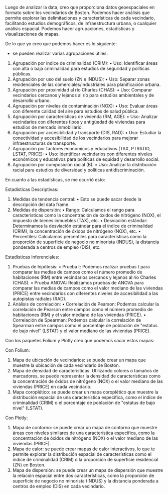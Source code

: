 Luego de analizar la data, creo que proporciona datos geoespaciales en formato sobre los vecindarios de Boston. Podemos hacer análisis que permite explorar las delimitaciones y características de cada vecindario, facilitando estudios demográficos, de infraestructura urbana, o cualquier análisis espacial. Podemos hacer agrupaciones, estadísticas  y visualizaciones de mapas.

De lo que yo creo que podemos hacer es lo siguiente:

-	se pueden realizar varias agrupaciones útiles:
1.	Agrupación por índice de criminalidad (CRIM):
    •	Uso: Identificar áreas con alta o baja criminalidad para estudios de seguridad y políticas públicas.
2.	Agrupación por uso del suelo (ZN e INDUS):
    •	Uso: Separar zonas residenciales de las comerciales/industriales para planificación urbana.
3.	Agrupación por proximidad al río Charles (CHAS):
    •	Uso: Comparar vecindarios cercanos y lejanos al río para estudios ambientales y de desarrollo urbano.
4.	Agrupación por niveles de contaminación (NOX):
    •	Uso: Evaluar áreas con diferente calidad del aire para estudios de salud pública.
5.	Agrupación por características de vivienda (RM, AGE):
    •	Uso: Analizar vecindarios con diferentes tipos y antigüedad de viviendas para estudios de mercado inmobiliario.
6.	Agrupación por accesibilidad y transporte (DIS, RAD):
    •	Uso: Estudiar la conectividad y accesibilidad de los vecindarios para mejorar infraestructuras de transporte.
7.	Agrupación por factores económicos y educativos (TAX, PTRATIO, LSTAT, PRICE):
    •	Uso: Identificar vecindarios con diferentes niveles económicos y educativos para políticas de equidad y desarrollo social.
8.	Agrupación por composición racial (B):
    •	Uso: Analizar la distribución racial para estudios de diversidad y políticas antidiscriminación.


En cuanto a las estadísticas, se me ocurrió esto:

Estadísticas Descriptivas:
1.	Medidas de tendencia central:
    •	Esto se puede sacar desde la descripción del data frame.
2.	Medidas de dispersión:
    •	Rango: Calculamos el rango para características como la concentración de óxidos de nitrógeno (NOX), el impuesto de bienes inmuebles (TAX), etc.
    •	Desviación estándar: Determinamos la desviación estándar para el índice de criminalidad (CRIM), la concentración de óxidos de nitrógeno (NOX), etc.
    •	Percentiles: Calculamos percentiles para características como la proporción de superficie de negocio no minorista (INDUS), la distancia ponderada a centros de empleo (DIS), etc.

Estadísticas Inferenciales:
1.	Pruebas de hipótesis:
    •	Prueba t: Podemos realizar pruebas t para comparar las medias de campos como el número promedio de habitaciones (RM) entre vecindarios cercanos y lejanos al río Charles (CHAS).
    •	Prueba ANOVA: Realizamos pruebas de ANOVA para comparar las medias de campos como el valor mediano de las viviendas (PRICE) entre vecindarios con diferentes niveles de accesibilidad a las autopistas radiales (RAD).
2.	Análisis de correlación:
    •	Correlación de Pearson: Podemos calcular la correlación de Pearson entre campos como el número promedio de habitaciones (RM) y el valor mediano de las viviendas (PRICE).
    •	Correlación de Spearman: Podemos calcular la correlación de Spearman entre campos como el porcentaje de población de "estatus de bajo nivel" (LSTAT) y el valor mediano de las viviendas (PRICE).

Con los paquetes Folium y Plotly  creo que podemos sacar estos mapas:

Con Folium:
1.	Mapa de ubicación de vecindarios: se puede crear un mapa que muestre la ubicación de cada vecindario de Boston.
2.	Mapa de densidad de características: Utilizando colores o tamaños de marcadores, se puede representar la densidad de características como la concentración de óxidos de nitrógeno (NOX) o el valor mediano de las viviendas (PRICE) en cada vecindario.
3.	Mapa coroplético: se puede crear un mapa coroplético que muestre la distribución espacial de una característica específica, como el índice de criminalidad (CRIM) o el porcentaje de población de "estatus de bajo nivel" (LSTAT).


Con Plotly:
1.	Mapa de contorno: se puede crear un mapa de contorno que muestre áreas con niveles similares de una característica específica, como la concentración de óxidos de nitrógeno (NOX) o el valor mediano de las viviendas (PRICE).
2.	Mapa de calor: se puede crear mapas de calor interactivos, lo que te permite explorar la distribución espacial de características como el índice de criminalidad (CRIM) o la proporción de superficie residencial (ZN) en Boston.
3.	Mapa de dispersión: se puede crear un mapa de dispersión que muestre la relación espacial entre dos características, como la proporción de superficie de negocio no minorista (INDUS) y la distancia ponderada a centros de empleo (DIS) en cada vecindario.

